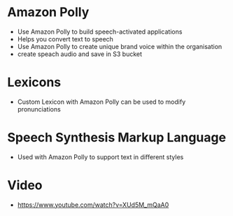 
# Amazon Polly
- Use Amazon Polly to build speech-activated applications
- Helps you convert text to speech
- Use Amazon Polly to create unique brand voice within the organisation
- create speach audio and save in S3 bucket
# Lexicons 
- Custom Lexicon with Amazon Polly can be used to modify pronunciations
# Speech Synthesis Markup Language
- Used with Amazon Polly to support text in different styles

# Video
- https://www.youtube.com/watch?v=XUd5M_mQaA0